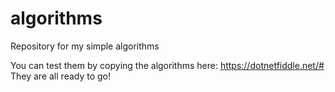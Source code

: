 # algorithms
Repository for my simple algorithms

You can test them by copying the algorithms here: https://dotnetfiddle.net/#
They are all ready to go!
